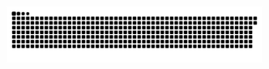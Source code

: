 <picture>
  <source media="(prefers-color-scheme: dark)" srcset="https://raw.githubusercontent.com/MarineHakobyan/MarineHakobyan/ffc12e506210f9f4960cc59b72ce9f894182da9a/github-contribution-grid-snake-dark.svg" />
  <source media="(prefers-color-scheme: light)" srcset="https://raw.githubusercontent.com/MarineHakobyan/MarineHakobyan/ffc12e506210f9f4960cc59b72ce9f894182da9a/github-contribution-grid-snake.svg" />
  <img alt="github-snake" src="https://raw.githubusercontent.com/MarineHakobyan/MarineHakobyan/ffc12e506210f9f4960cc59b72ce9f894182da9a/github-contribution-grid-snake-dark.svg" />
</picture>
